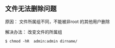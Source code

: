 ## 文件无法删除问题

原因： 文件所属组不同，不能被非root 的其他用户删除

解决办法： 改变文件的所属组

```
$ chmod -hR  admin:admin dirname/
```